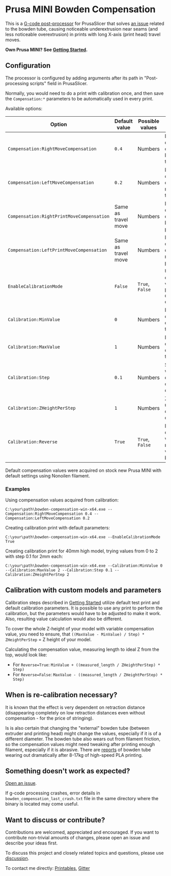 # Prusa MINI Bowden Compensation

This is a [G-code post-processor](https://help.prusa3d.com/article/post-processing-scripts_283913) for PrusaSlicer that solves [an issue](https://github.com/prusa3d/Prusa-Firmware-Buddy/issues/2997) related to the bowden tube, causing noticeable underextrusion near seams (and less noticeable overextrusion) in prints with long X-axis (print head) travel moves.

**Own Prusa MINI? See [Getting Started](getting-started.md).**

## Configuration

The processor is configured by adding arguments after its path in "Post-processing scripts" field in PrusaSlicer.

Normally, you would need to do a print with calibration once, and then save the `Compensation:*` parameters to be automatically used in every print.

Available options:

| Option | Default value | Possible values | Description |
| --- | -- | --- | --- |
| `Compensation:RightMoveCompensation` | `0.4` | Numbers | Extrusion compensation coefficient for left-to-right travel moves |
| `Compensation:LeftMoveCompensation` | `0.2` | Numbers | Extrusion compensation coefficient for right-to-left travel moves |
| `Compensation:RightPrintMoveCompensation` | Same as travel move | Numbers | Extrusion compensation coefficient for left-to-right print moves |
| `Compensation:LeftPrintMoveCompensation` | Same as travel move | Numbers | Extrusion compensation coefficient for right-to-left print moves |
| `EnableCalibrationMode` | `False` | `True`, `False` | Uses variable compensation values across layers. Uses `Calibration:*` options. |
| `Calibration:MinValue` | `0` | Numbers | Minimum compensation coefficient to try |
| `Calibration:MaxValue` | `1` | Numbers | Maximum compensation coefficient to try |
| `Calibration:Step` | `0.1` | Numbers | Step to use when changing the compensation coefficient |
| `Calibration:ZHeightPerStep` | `1` | Numbers | Z height to use for every compensation coefficient |
| `Calibration:Reverse` | `True` | `True`, `False` | Reverse value order - start with maximum value at the bottom |

Default compensation values were acquired on stock new Prusa MINI with default settings using Nonoilen filament.

### Examples

Using compensation values acquired from calibration:
```
C:\your\path\bowden-compensation-win-x64.exe --Compensation:RightMoveCompensation 0.4 --Compensation:LeftMoveCompensation 0.2
```

Creating calibration print with default parameters:
```
C:\your\path\bowden-compensation-win-x64.exe --EnableCalibrationMode True
```

Creating calibration print for 40mm high model, trying values from 0 to 2 with step 0.1 for 2mm each:
```
C:\your\path\bowden-compensation-win-x64.exe --Calibration:MinValue 0 --Calibration:MaxValue 2 --Calibration:Step 0.1 --Calibration:ZHeightPerStep 2
```

## Calibration with custom models and parameters

Calibration steps described in [Getting Started](getting-started.md) utilize default test print and default calibration parameters. It is possible to use any print to perform the calibration, but the parameters would have to be adjusted to make it work. Also, resulting value calculation would also be different.

To cover the whole Z-height of your model with variable compensation value, you need to ensure, that `((MaxValue - MinValue) / Step) * ZHeightPerStep` = Z height of your model.

Calculating the compensation value, measuring length to ideal Z from the top, would look like:
* For `Reverse=True`: `MinValue + ((measured_length / ZHeightPerStep) * Step)`
* For `Reverse=False`: `MaxValue - ((measured_length / ZHeightPerStep) * Step)`

## When is re-calibration necessary?

It is known that the effect is very dependent on retraction distance (disappearing completely on low retraction distances even without compensation - for the price of stringing). 

Is is also certain that changing the "external" bowden tube (between extruder and printing head) might change the values, especially if it is of a different diameter. The bowden tube also wears out from filament friction, so the compensation values might need tweaking after printing enough filament, especially if it is abrasive. There are [reports](https://github.com/prusa3d/Prusa-Firmware-Buddy/issues/2997#issuecomment-1890834775) of bowden tube wearing out dramatically after 8-17kg of high-speed PLA printing.

## Something doesn't work as expected?

[Open an issue](https://github.com/cwwcww/prusa-mini-bowden-compensation/issues).

If g-code processing crashes, error details in `bowden_compensation_last_crash.txt` file in the same directory where the binary is located may come useful.

## Want to discuss or contribute?

Contributions are welcomed, appreciated and encouraged. If you want to contribute non-trivial amounts of changes, please open an issue and describe your ideas first.

To discuss this project and closely related topics and questions, please use [discussion](https://github.com/cwwcww/prusa-mini-bowden-compensation/discussions).

To contact me directly: [Printables](https://www.printables.com/@ivan), [Gitter](https://matrix.to/#/@cwwcww:gitter.im)
